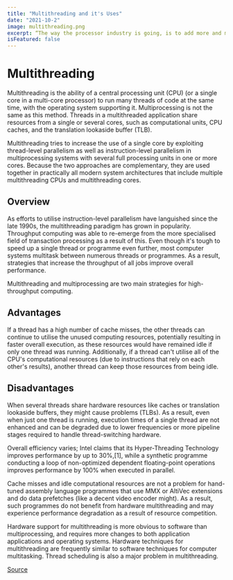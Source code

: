 ```yaml
---
title: "Multithreading and it's Uses"
date: "2021-10-2"
image: multithreading.png
excerpt: “The way the processor industry is going, is to add more and more cores, but nobody knows how to program those things. I mean, two, yeah; four, not really; eight, forget it.” Steve Jobs, Apple.
isFeatured: false
---
```


# Multithreading
Multithreading is the ability of a central processing unit (CPU) (or a single core in a multi-core processor) to run many threads of code at the same time, with the operating system supporting it. Multiprocessing is not the same as this method. Threads in a multithreaded application share resources from a single or several cores, such as computational units, CPU caches, and the translation lookaside buffer (TLB).

Multithreading tries to increase the use of a single core by exploiting thread-level parallelism as well as instruction-level parallelism in multiprocessing systems with several full processing units in one or more cores.
Because the two approaches are complementary, they are used together in practically all modern system architectures that include multiple multithreading CPUs and multithreading cores.

## Overview
As efforts to utilise instruction-level parallelism have languished since the late 1990s, the multithreading paradigm has grown in popularity. Throughput computing was able to re-emerge from the more specialised field of transaction processing as a result of this. Even though it's tough to speed up a single thread or programme even further, most computer systems multitask between numerous threads or programmes. As a result, strategies that increase the throughput of all jobs improve overall performance.

Multithreading and multiprocessing are two main strategies for high-throughput computing.

## Advantages
If a thread has a high number of cache misses, the other threads can continue to utilise the unused computing resources, potentially resulting in faster overall execution, as these resources would have remained idle if only one thread was running. Additionally, if a thread can't utilise all of the CPU's computational resources (due to instructions that rely on each other's results), another thread can keep those resources from being idle.

## Disadvantages
When several threads share hardware resources like caches or translation lookaside buffers, they might cause problems (TLBs).
As a result, even when just one thread is running, execution times of a single thread are not enhanced and can be degraded due to lower frequencies or more pipeline stages required to handle thread-switching hardware.

Overall efficiency varies; Intel claims that its Hyper-Threading Technology improves performance by up to 30%,[1], while a synthetic programme conducting a loop of non-optimized dependent floating-point operations improves performance by 100% when executed in parallel.

Cache misses and idle computational resources are not a problem for hand-tuned assembly language programmes that use MMX or AltiVec extensions and do data prefetches (like a decent video encoder might). As a result, such programmes do not benefit from hardware multithreading and may experience performance degradation as a result of resource competition.

Hardware support for multithreading is more obvious to software than multiprocessing, and requires more changes to both application applications and operating systems. Hardware techniques for multithreading are frequently similar to software techniques for computer multitasking.
Thread scheduling is also a major problem in multithreading.

[Source](https://en.wikipedia.org/wiki/Multithreading_(computer_architecture))
